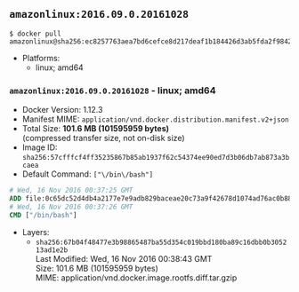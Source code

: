 ## `amazonlinux:2016.09.0.20161028`

```console
$ docker pull amazonlinux@sha256:ec8257763aea7bd6cefce8d217deaf1b184426d3ab5fda2f98428921107cb72e
```

-	Platforms:
	-	linux; amd64

### `amazonlinux:2016.09.0.20161028` - linux; amd64

-	Docker Version: 1.12.3
-	Manifest MIME: `application/vnd.docker.distribution.manifest.v2+json`
-	Total Size: **101.6 MB (101595959 bytes)**  
	(compressed transfer size, not on-disk size)
-	Image ID: `sha256:57cfffcf4ff35235867b85ab1937f62c54374ee90ed7d3b06db7ab873a3bcaea`
-	Default Command: `["\/bin\/bash"]`

```dockerfile
# Wed, 16 Nov 2016 00:37:25 GMT
ADD file:0c65dc52d4db4a2177e7e9adb829baceae20c73a9f42678d1074ad76ac0b88f7 in / 
# Wed, 16 Nov 2016 00:37:26 GMT
CMD ["/bin/bash"]
```

-	Layers:
	-	`sha256:67b04f48477e3b98865487ba55d354c019bbd180ba89c16dbb0b305213ad1e2b`  
		Last Modified: Wed, 16 Nov 2016 00:38:43 GMT  
		Size: 101.6 MB (101595959 bytes)  
		MIME: application/vnd.docker.image.rootfs.diff.tar.gzip
